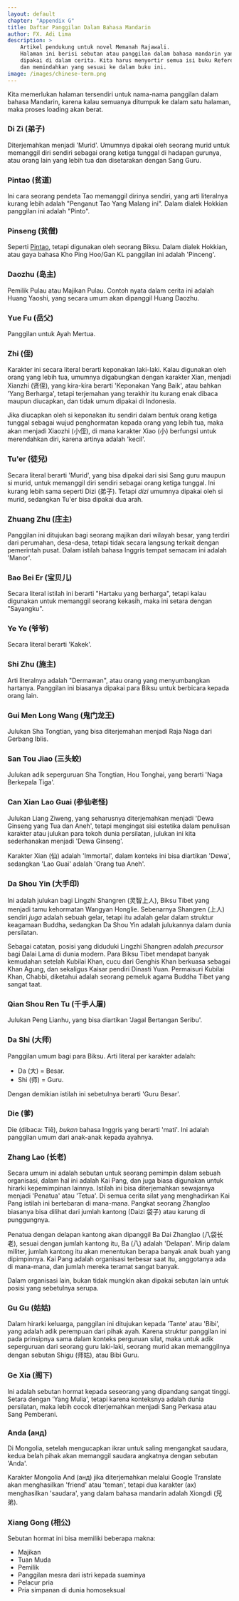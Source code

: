 ```yaml
---
layout: default
chapter: "Appendix G"
title: Daftar Panggilan Dalam Bahasa Mandarin 
author: FX. Adi Lima
description: >
    Artikel pendukung untuk novel Memanah Rajawali.
    Halaman ini berisi sebutan atau panggilan dalam bahasa mandarin yang sering
    dipakai di dalam cerita. Kita harus menyortir semua isi buku Referensi Karakter.md
    dan memindahkan yang sesuai ke dalam buku ini.
image: /images/chinese-term.png
---
```


Kita memerlukan halaman tersendiri untuk nama-nama panggilan dalam bahasa Mandarin, karena kalau
semuanya ditumpuk ke dalam satu halaman, maka proses loading akan berat.


### <a name="dizi" id="dizi">Di Zi (弟子)</a>

Diterjemahkan menjadi 'Murid'. Umumnya dipakai oleh seorang murid untuk memanggil diri sendiri sebagai
orang ketiga tunggal di hadapan gurunya, atau orang lain yang lebih tua dan disetarakan dengan Sang Guru.


### <a name="pintao" id="pintao">Pintao (贫道)</a>

Ini cara seorang pendeta Tao memanggil dirinya sendiri, yang arti literalnya kurang lebih
adalah "Penganut Tao Yang Malang ini". Dalam dialek Hokkian panggilan ini adalah "Pinto".

### <a name="pinseng" id="pinseng">Pinseng (贫僧)</a>

Seperti [Pintao](#pintao), tetapi digunakan oleh seorang Biksu.
Dalam dialek Hokkian, atau gaya bahasa Kho Ping Hoo/Gan KL panggilan ini adalah 'Pinceng'.


### <a name="daozhu" id="daozhu">Daozhu (岛主)</a>

Pemilik Pulau atau Majikan Pulau. Contoh nyata dalam cerita ini adalah Huang Yaoshi, yang secara umum
akan dipanggil Huang Daozhu.


### <a name="yuefu" id="yuefu">Yue Fu (岳父)</a>

Panggilan untuk Ayah Mertua.


### <a name="zhi" id="zhi">Zhi (侄)</a>

Karakter ini secara literal berarti keponakan laki-laki. Kalau digunakan oleh orang yang lebih tua, umumnya
digabungkan dengan karakter Xian, menjadi Xianzhi (贤侄), yang kira-kira berarti 'Keponakan Yang Baik', atau bahkan
'Yang Berharga', tetapi terjemahan yang terakhir itu kurang enak dibaca maupun diucapkan, dan tidak umum dipakai
di Indonesia.

Jika diucapkan oleh si keponakan itu sendiri dalam bentuk orang ketiga tunggal sebagai wujud penghormatan kepada
orang yang lebih tua, maka akan menjadi Xiaozhi (小侄), di mana karakter Xiao (小) berfungsi untuk merendahkan diri,
karena artinya adalah 'kecil'.

### <a name="tu-er" id="tu-er">Tu'er (徒兒)</a>

Secara literal berarti 'Murid', yang bisa dipakai dari sisi Sang guru maupun si murid, untuk memanggil diri sendiri
sebagai orang ketiga tunggal. Ini kurang lebih sama seperti Dizi (弟子). Tetapi _dizi_ umumnya dipakai oleh si murid,
sedangkan Tu'er bisa dipakai dua arah. 


### <a name="zhuang-zhu" id="zhuang-zhu">Zhuang Zhu (庄主)</a>

Panggilan ini ditujukan bagi seorang majikan dari wilayah besar, yang terdiri dari perumahan, desa-desa, tetapi 
tidak secara langsung terkait dengan pemerintah pusat. Dalam istilah bahasa Inggris tempat semacam ini adalah 'Manor'.


### <a name="bao-bei-er" id="bao-bei-er">Bao Bei Er (宝贝儿)</a>

Secara literal istilah ini berarti "Hartaku yang berharga", tetapi kalau digunakan untuk memanggil seorang kekasih,
maka ini setara dengan "Sayangku".

### <a name="ye-ye" id="ye-ye">Ye Ye (爷爷)</a>

Secara literal berarti 'Kakek'.


### <a name="shizhu" id="shizhu">Shi Zhu (施主)</a>

Arti literalnya adalah "Dermawan", atau orang yang menyumbangkan hartanya. Panggilan ini biasanya dipakai para
Biksu untuk berbicara kepada orang lain.

### <a name="gui-men-long-wang" id="gui-men-long-wang">Gui Men Long Wang (鬼门龙王)</a>

Julukan Sha Tongtian, yang bisa diterjemahan menjadi Raja Naga dari Gerbang Iblis.

### <a name="san-tou-jiao" id="san-tou-jiao">San Tou Jiao (三头蛟)</a>

Julukan adik seperguruan Sha Tongtian, Hou Tonghai, yang berarti 'Naga Berkepala Tiga'.

### <a name="can-xian-lao-guai" id="can-xian-lao-guai">Can Xian Lao Guai (参仙老怪)</a>

Julukan Liang Ziweng, yang seharusnya diterjemahkan menjadi 'Dewa Ginseng yang Tua dan Aneh', tetapi mengingat
sisi estetika dalam penulisan karakter atau julukan para tokoh dunia persilatan, julukan ini kita sederhanakan
menjadi 'Dewa Ginseng'.

Karakter Xian (仙) adalah 'Immortal', dalam konteks ini bisa diartikan 'Dewa', sedangkan 'Lao Guai' adalah 'Orang tua Aneh'.

### <a name="da-shou-yin" id="da-shou-yin">Da Shou Yin (大手印)</a>

Ini adalah julukan bagi Lingzhi Shangren (灵智上人), Biksu Tibet yang menjadi tamu kehormatan Wangyan Honglie. Sebenarnya
Shangren (上人) sendiri _juga_ adalah sebuah gelar, tetapi itu adalah gelar dalam struktur keagamaan Buddha, sedangkan
Da Shou Yin adalah julukannya dalam dunia persilatan.

Sebagai catatan, posisi yang diduduki Lingzhi Shangren adalah _precursor_ bagi Dalai Lama di dunia modern. Para Biksu Tibet
mendapat banyak kemudahan setelah Kubilai Khan, cucu dari Genghis Khan berkuasa sebagai Khan Agung, dan sekaligus Kaisar
pendiri Dinasti Yuan. Permaisuri Kubilai Khan, Chabbi, diketahui adalah seorang pemeluk agama Buddha Tibet yang sangat taat.

### <a name="qian-shou-ren-tu" id="qian-shou-ren-tu">Qian Shou Ren Tu (千手人屠)</a>

Julukan Peng Lianhu, yang bisa diartikan 'Jagal Bertangan Seribu'.

### <a id="dashi" name="dashi">Da Shi (大师)</a>

Panggilan umum bagi para Biksu. Arti literal per karakter adalah:

- Da (大) = Besar.
- Shi (师) = Guru.

Dengan demikian istilah ini sebetulnya berarti 'Guru Besar'.


### <a name="die" id="die">Die (爹)</a>

Die (dibaca: Tiē), _bukan_ bahasa Inggris yang berarti 'mati'. 
Ini adalah panggilan umum dari anak-anak kepada ayahnya.


### <a name="zhang-lao" id="zhang-lao">Zhang Lao (长老)</a>

Secara umum ini adalah sebutan untuk seorang pemimpin dalam sebuah organisasi, dalam hal ini adalah Kai Pang, dan juga
biasa digunakan untuk hirarki kepemimpinan lainnya. Istilah ini bisa diterjemahkan sewajarnya menjadi 'Penatua' atau 'Tetua'.
Di semua cerita silat yang menghadirkan Kai Pang istilah ini bertebaran di mana-mana. Pangkat seorang Zhanglao biasanya
bisa dilihat dari jumlah kantong (Daizi 袋子) atau karung di punggungnya.

Penatua dengan delapan kantong akan dipanggil Ba Dai Zhanglao (八袋长老), sesuai dengan jumlah kantong itu, Ba (八) adalah 'Delapan'. Mirip dalam militer, jumlah kantong itu akan menentukan berapa banyak anak buah yang dipimpinnya. Kai Pang adalah
organisasi terbesar saat itu, anggotanya ada di mana-mana, dan jumlah mereka teramat sangat banyak.

Dalam organisasi lain, bukan tidak mungkin akan dipakai sebutan lain untuk posisi yang sebetulnya serupa.


### <a name="gugu" id="gugu">Gu Gu (姑姑)</a>

Dalam hirarki keluarga, panggilan ini ditujukan kepada 'Tante' atau 'Bibi', yang adalah adik perempuan dari pihak ayah.
Karena struktur panggilan ini pada prinsipnya sama dalam konteks perguruan silat, maka untuk adik seperguruan dari seorang
guru laki-laki, seorang murid akan memanggilnya dengan sebutan Shigu (师姑), atau Bibi Guru.


### <a name="gexia" id="gexia">Ge Xia (阁下)</a>

Ini adalah sebutan hormat kepada seseorang yang dipandang sangat tinggi. Setara dengan 'Yang Mulia', tetapi karena
konteksnya adalah dunia persilatan, maka lebih cocok diterjemahkan menjadi Sang Perkasa atau Sang Pemberani.

### <a name="anda" id="anda">Anda (анд)</a>

Di Mongolia, setelah mengucapkan ikrar untuk saling mengangkat saudara, kedua belah pihak akan memanggil saudara
angkatnya dengan sebutan 'Anda'.

Karakter Mongolia And (анд) jika diterjemahkan melalui Google Translate akan menghasilkan 'friend' atau 'teman',
tetapi dua karakter (ах) menghasilkan 'saudara', yang dalam bahasa mandarin adalah Xiongdi (兄弟).


### <a name="xiang-gong" id="xiang-gong">Xiang Gong (相公)</a>

Sebutan hormat ini bisa memiliki beberapa makna:

- Majikan
- Tuan Muda
- Pemilik
- Panggilan mesra dari istri kepada suaminya
- Pelacur pria
- Pria simpanan di dunia homoseksual


